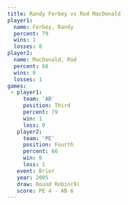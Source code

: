 ```yaml
---
title: Randy Ferbey vs Rod MacDonald
player1:              
  name: Ferbey, Randy 
  percent: 79         
  wins: 1             
  losses: 0           
player2:              
  name: MacDonald, Rod
  percent: 66         
  wins: 0             
  losses: 1           
games:
 - player1:         
     team: 'AB'     
     position: Third
     percent: 79    
     win: 1         
     loss: 0        
   player2:          
     team: 'PE'      
     position: Fourth
     percent: 66     
     win: 0          
     loss: 1         
   event: Brier        
   year: 2005          
   draw: Round Robin(9)
   score: PE 4 - AB 6  
---
```


